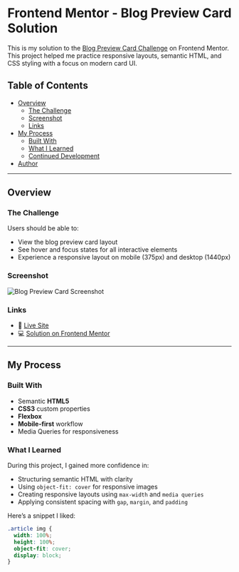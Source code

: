 # Frontend Mentor - Blog Preview Card Solution

This is my solution to the [Blog Preview Card Challenge](https://www.frontendmentor.io/challenges/blog-preview-card-ckPaj01IcS) on Frontend Mentor. This project helped me practice responsive layouts, semantic HTML, and CSS styling with a focus on modern card UI.

## Table of Contents

- [Overview](#overview)
  - [The Challenge](#the-challenge)
  - [Screenshot](#screenshot)
  - [Links](#links)
- [My Process](#my-process)
  - [Built With](#built-with)
  - [What I Learned](#what-i-learned)
  - [Continued Development](#continued-development)
- [Author](#author)

---

## Overview

### The Challenge

Users should be able to:

- View the blog preview card layout
- See hover and focus states for all interactive elements
- Experience a responsive layout on mobile (375px) and desktop (1440px)

### Screenshot

![Blog Preview Card Screenshot](./screenshot.jpg)

### Links

- 🔗 [Live Site](https://asthaaaaa07.github.io/blog-preview-card/)
- 💻 [Solution on Frontend Mentor](https://www.frontendmentor.io/solutions/blog-preview-card-using-html-css-flexbox-mobile-responsive)

---

## My Process

### Built With

- Semantic **HTML5**
- **CSS3** custom properties
- **Flexbox**
- **Mobile-first** workflow
- Media Queries for responsiveness

### What I Learned

During this project, I gained more confidence in:

- Structuring semantic HTML with clarity
- Using `object-fit: cover` for responsive images
- Creating responsive layouts using `max-width` and `media queries`
- Applying consistent spacing with `gap`, `margin`, and `padding`

Here’s a snippet I liked:

```css
.article img {
  width: 100%;
  height: 100%;
  object-fit: cover;
  display: block;
}
